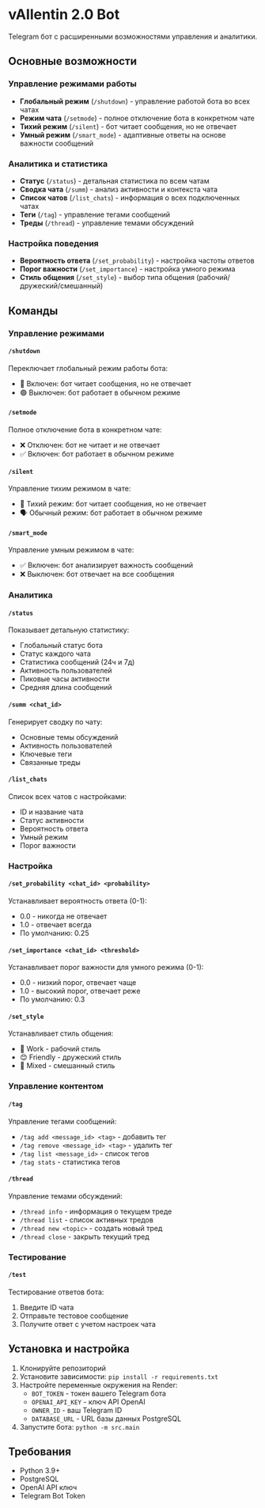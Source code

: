 # vAIlentin 2.0 Bot

Telegram бот с расширенными возможностями управления и аналитики.

## Основные возможности

### Управление режимами работы
- **Глобальный режим** (`/shutdown`) - управление работой бота во всех чатах
- **Режим чата** (`/setmode`) - полное отключение бота в конкретном чате
- **Тихий режим** (`/silent`) - бот читает сообщения, но не отвечает
- **Умный режим** (`/smart_mode`) - адаптивные ответы на основе важности сообщений

### Аналитика и статистика
- **Статус** (`/status`) - детальная статистика по всем чатам
- **Сводка чата** (`/summ`) - анализ активности и контекста чата
- **Список чатов** (`/list_chats`) - информация о всех подключенных чатах
- **Теги** (`/tag`) - управление тегами сообщений
- **Треды** (`/thread`) - управление темами обсуждений

### Настройка поведения
- **Вероятность ответа** (`/set_probability`) - настройка частоты ответов
- **Порог важности** (`/set_importance`) - настройка умного режима
- **Стиль общения** (`/set_style`) - выбор типа общения (рабочий/дружеский/смешанный)

## Команды

### Управление режимами

#### `/shutdown`
Переключает глобальный режим работы бота:
- 🔴 Включен: бот читает сообщения, но не отвечает
- 🟢 Выключен: бот работает в обычном режиме

#### `/setmode`
Полное отключение бота в конкретном чате:
- ❌ Отключен: бот не читает и не отвечает
- ✅ Включен: бот работает в обычном режиме

#### `/silent`
Управление тихим режимом в чате:
- 🤫 Тихий режим: бот читает сообщения, но не отвечает
- 🗣 Обычный режим: бот работает в обычном режиме

#### `/smart_mode`
Управление умным режимом в чате:
- ✅ Включен: бот анализирует важность сообщений
- ❌ Выключен: бот отвечает на все сообщения

### Аналитика

#### `/status`
Показывает детальную статистику:
- Глобальный статус бота
- Статус каждого чата
- Статистика сообщений (24ч и 7д)
- Активность пользователей
- Пиковые часы активности
- Средняя длина сообщений

#### `/summ <chat_id>`
Генерирует сводку по чату:
- Основные темы обсуждений
- Активность пользователей
- Ключевые теги
- Связанные треды

#### `/list_chats`
Список всех чатов с настройками:
- ID и название чата
- Статус активности
- Вероятность ответа
- Умный режим
- Порог важности

### Настройка

#### `/set_probability <chat_id> <probability>`
Устанавливает вероятность ответа (0-1):
- 0.0 - никогда не отвечает
- 1.0 - отвечает всегда
- По умолчанию: 0.25

#### `/set_importance <chat_id> <threshold>`
Устанавливает порог важности для умного режима (0-1):
- 0.0 - низкий порог, отвечает чаще
- 1.0 - высокий порог, отвечает реже
- По умолчанию: 0.3

#### `/set_style`
Устанавливает стиль общения:
- 💼 Work - рабочий стиль
- 😊 Friendly - дружеский стиль
- 🤝 Mixed - смешанный стиль

### Управление контентом

#### `/tag`
Управление тегами сообщений:
- `/tag add <message_id> <tag>` - добавить тег
- `/tag remove <message_id> <tag>` - удалить тег
- `/tag list <message_id>` - список тегов
- `/tag stats` - статистика тегов

#### `/thread`
Управление темами обсуждений:
- `/thread info` - информация о текущем треде
- `/thread list` - список активных тредов
- `/thread new <topic>` - создать новый тред
- `/thread close` - закрыть текущий тред

### Тестирование

#### `/test`
Тестирование ответов бота:
1. Введите ID чата
2. Отправьте тестовое сообщение
3. Получите ответ с учетом настроек чата

## Установка и настройка

1. Клонируйте репозиторий
2. Установите зависимости: `pip install -r requirements.txt`
3. Настройте переменные окружения на Render:
   - `BOT_TOKEN` - токен вашего Telegram бота
   - `OPENAI_API_KEY` - ключ API OpenAI
   - `OWNER_ID` - ваш Telegram ID
   - `DATABASE_URL` - URL базы данных PostgreSQL
4. Запустите бота: `python -m src.main`

## Требования

- Python 3.9+
- PostgreSQL
- OpenAI API ключ
- Telegram Bot Token 